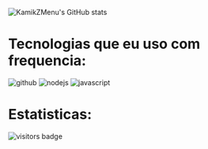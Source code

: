 ![KamikZMenu's GitHub stats](https://github-readme-stats.vercel.app/api?username=KamikZMenu&show_icons=true&theme=dark)
# Tecnologias que eu uso com frequencia:
![github](https://github.com/KamikZMenu/KamikZMenu/assets/10608391/f12d885d-b83c-4650-b0c6-ed797e81d2b3) ![nodejs](https://github.com/KamikZMenu/KamikZMenu/assets/10608391/4a256cfd-ae77-46ea-9e0b-154e5545df89) ![javascript](https://github.com/KamikZMenu/KamikZMenu/assets/10608391/b731ab4c-9c93-444a-aab3-14be6e708af0)
# Estatisticas:
![visitors badge](https://visitor-badge.laobi.icu/badge?page_id=jwenjian.visitor-badge&format=true&left_text=Total%20de%20Visitantes&right_color=green)

